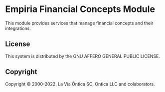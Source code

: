 ﻿# Empiria Financial Concepts Module

This module provides services that manage financial concepts and their integrations.

## License

This system is distributed by the GNU AFFERO GENERAL PUBLIC LICENSE.

## Copyright

Copyright © 2000-2022. La Vía Óntica SC, Ontica LLC and colaborators.
